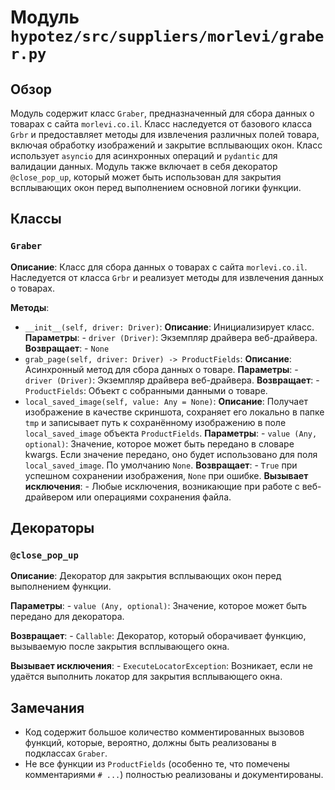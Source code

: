 # Модуль `hypotez/src/suppliers/morlevi/graber.py`

## Обзор

Модуль содержит класс `Graber`, предназначенный для сбора данных о товарах с сайта `morlevi.co.il`. Класс наследуется от базового класса `Grbr` и предоставляет методы для извлечения различных полей товара, включая обработку изображений и закрытие всплывающих окон.  Класс использует `asyncio` для асинхронных операций и `pydantic` для валидации данных.  Модуль также включает в себя декоратор `@close_pop_up`, который может быть использован для закрытия всплывающих окон перед выполнением основной логики функции.

## Классы

### `Graber`

**Описание**: Класс для сбора данных о товарах с сайта `morlevi.co.il`. Наследуется от класса `Grbr` и реализует методы для извлечения данных о товарах.

**Методы**:

- `__init__(self, driver: Driver)`:
    **Описание**: Инициализирует класс.
    **Параметры**:
        - `driver (Driver)`: Экземпляр драйвера веб-драйвера.
    **Возвращает**:
        - `None`
- `grab_page(self, driver: Driver) -> ProductFields`:
    **Описание**: Асинхронный метод для сбора данных о товаре.
    **Параметры**:
        - `driver (Driver)`: Экземпляр драйвера веб-драйвера.
    **Возвращает**:
        - `ProductFields`: Объект с собранными данными о товаре.
- `local_saved_image(self, value: Any = None)`:
    **Описание**: Получает изображение в качестве скриншота, сохраняет его локально в папке `tmp` и записывает путь к сохранённому изображению в поле `local_saved_image` объекта `ProductFields`.
    **Параметры**:
        - `value (Any, optional)`: Значение, которое может быть передано в словаре kwargs. Если значение передано, оно будет использовано для поля `local_saved_image`. По умолчанию `None`.
    **Возвращает**:
        - `True` при успешном сохранении изображения, `None` при ошибке.
    **Вызывает исключения**:
        - Любые исключения, возникающие при работе с веб-драйвером или операциями сохранения файла.


## Декораторы

### `@close_pop_up`

**Описание**: Декоратор для закрытия всплывающих окон перед выполнением функции.  

**Параметры**:
    - `value (Any, optional)`:  Значение, которое может быть передано для декоратора.


**Возвращает**:
    - `Callable`: Декоратор, который оборачивает функцию, вызываемую после закрытия всплывающего окна.


**Вызывает исключения**:
    - `ExecuteLocatorException`: Возникает, если не удаётся выполнить локатор для закрытия всплывающего окна.


## Замечания

- Код содержит большое количество комментированных вызовов функций, которые, вероятно, должны быть реализованы в подклассах `Graber`.
- Не все функции из `ProductFields` (особенно те, что помечены комментариями `# ...`) полностью реализованы и документированы.